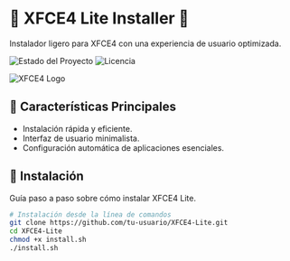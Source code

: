 <!-- Título del Proyecto -->
# 🌈 XFCE4 Lite Installer 🚀

<!-- Descripción -->
Instalador ligero para XFCE4 con una experiencia de usuario optimizada.

<!-- Escudos/Insignias -->
![Estado del Proyecto](https://img.shields.io/badge/Estado-Alpha-green)
![Licencia](https://img.shields.io/badge/Licencia-MIT-blue)

<!-- Logo o Imagen Principal -->
![XFCE4 Logo](url_del_logo)

## 🌟 Características Principales

- Instalación rápida y eficiente.
- Interfaz de usuario minimalista.
- Configuración automática de aplicaciones esenciales.
  
## 🚀 Instalación

Guía paso a paso sobre cómo instalar XFCE4 Lite.

```bash
# Instalación desde la línea de comandos
git clone https://github.com/tu-usuario/XFCE4-Lite.git
cd XFCE4-Lite
chmod +x install.sh
./install.sh
